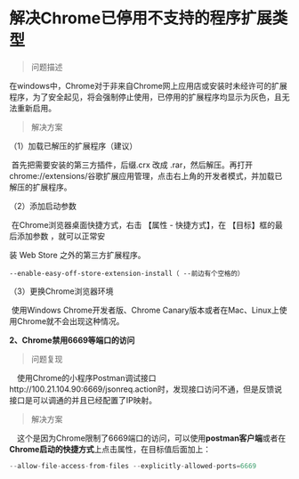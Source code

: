 # 解决Chrome已停用不支持的程序扩展类型

> 问题描述

​        在windows中，Chrome对于非来自Chrome网上应用店或安装时未经许可的扩展程序，为了安全起见，将会强制停止使用，已停用的扩展程序均显示为灰色，且无法重新启用。

> 解决方案

（1）加载已解压的扩展程序（建议）

​        首先把需要安装的第三方插件，后缀.crx 改成 .rar，然后解压。再打开chrome://extensions/谷歌扩展应用管理，点击右上角的开发者模式，并加载已解压的扩展程序。

（2）添加启动参数

​       在Chrome浏览器桌面快捷方式，右击 【属性 - 快捷方式】，在 【目标】框的最后添加参数 ，就可以正常安

装 Web Store 之外的第三方扩展程序。

```
--enable-easy-off-store-extension-install（ --前边有个空格的）
```

（3）更换Chrome浏览器环境

​        使用Windows Chrome开发者版、Chrome Canary版本或者在Mac、Linux上使用Chrome就不会出现这种情况。

**2、Chrome禁用6669等端口的访问**

> 问题复现

​	　使用Chrome的小程序Postman调试接口http://100.21.104.90:6669/jsonreq.action时，发现接口访问不通，但是反馈说接口是可以调通的并且已经配置了IP映射。

> 解决方案

​	　这个是因为Chrome限制了6669端口的访问，可以使用**postman客户端**或者在**Chrome启动的快捷方式**上点击属性，在目标值后面加上：

```java
--allow-file-access-from-files --explicitly-allowed-ports=6669
```


